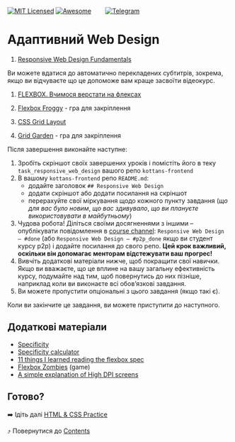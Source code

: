 [![MIT Licensed][icon-mit]][license]
[![Awesome][icon-awesome]][awesome]
&nbsp;&nbsp;&nbsp;&nbsp;&nbsp;&nbsp;
[![Telegram][icon-chat]][chat]

# Адаптивний Web Design

1. [Responsive Web Design Fundamentals](https://www.udacity.com/course/responsive-web-design-fundamentals--ud893)

Ви можете вдатися до автоматично перекладених субтитрів, зокрема, якщо ви відчуваєте що
це допоможе вам краще засвоїти відеокурс.

1. [FLEXBOX. Вчимося верстати на флексах](https://www.youtube.com/playlist?list=PLM6XATa8CAG5mPV60dMmjMRrHVW4LmV2x)

1. [Flexbox Froggy](http://flexboxfroggy.com/) - гра для закріплення

1. [CSS Grid Layout](https://www.youtube.com/watch?v=GV92IdMGFfA&list=PLM6XATa8CAG5pXQrW_kDaeZb_uIAMNZIm)

1. [Grid Garden](http://cssgridgarden.com/) - гра для закріплення

Після завершення виконайте наступне:
1. Зробіть скріншот своїх завершених уроків
   і помістіть його в теку `task_responsive_web_design`
   вашого репо `kottans-frontend`
1. В вашому `kottans-frontend` репо `README.md`:
   - додайте заголовок `## Responsive Web Design`
   - додати скріншот або додати посилання на скріншот
   - перерахуйте свої міркування щодо кожного пункту завдання
     (_що для вас було новим_, _що вас здивувало_, _що ви плануєте використовувати в майбутньому_)
1. Чудова робота! Діліться своїми досягненнями з іншими –
   опублікувати повідомлення в [course channel][chat]:
   `Responsive Web Design — #done` (або `Responsive Web Design — #p2p_done` якщо ви студент курсу p2p) і додайте посилання до свого репо. **Цей крок важливий, оскільки він допомагає менторам відстежувати ваш прогрес!**
1. Вивчіть додаткові матеріали нижче, щоб покращити свої навички.
    Якщо ви вважаєте, що це вплине на вашу загальну ефективність курсу, подумайте над тим, щоб
    повернутись до них пізніше, наприклад коли ви виконаєте всі обов’язкові завдання.
1. Ви можете пропустити опціональні з цього завдання (якщо такі є).

Коли ви закінчите це завдання, ви можете приступити до наступного.

## Додаткові матеріали

- [Specificity](https://developer.mozilla.org/uk/docs/Web/CSS/Specificity)
- [Specificity calculator](https://specificity.keegan.st/)
- [11 things I learned reading the flexbox spec](https://hackernoon.com/11-things-i-learned-reading-the-flexbox-spec-5f0c799c776b)
- [Flexbox Zombies](https://flexboxzombies.com/p/flexbox-zombies) (game)
- [A simple explanation of High DPI screens](https://broken-links.com/2013/10/02/simple-explanation-high-dpi-screens/)

## Готово?

➡️ Ідіть далі [HTML & CSS Practice](html-css-popup.md)

⤴️ Повернутися до [Contents](../contents.md)

[icon-chat]: https://img.shields.io/badge/chat-on%20telegram-blue.svg
[icon-mit]: https://img.shields.io/badge/license-MIT-blue.svg
[icon-awesome]: https://cdn.rawgit.com/sindresorhus/awesome/d7305f38d29fed78fa85652e3a63e154dd8e8829/media/badge.svg
[license]: https://github.com/Kottans/web/blob/master/LICENSE.md
[awesome]: https://github.com/sindresorhus/awesome#front-end-development
[chat]: https://t.me/joinchat/CX8EF1JmLm9IM6J6oy2U7Q

